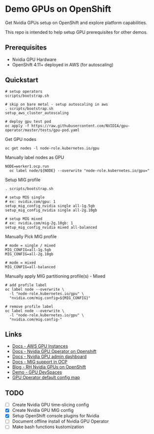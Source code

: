 # Demo GPUs on OpenShift

Get Nvidia GPUs setup on OpenShift and explore platform capabilities.

This repo is intended to help setup GPU prerequisites for other demos.

## Prerequisites

- Nvidia GPU Hardware
- OpenShift 4.11+ deployed in AWS (for autoscaling)

## Quickstart

```
# setup operators
scripts/bootstrap.sh

# skip on bare metal - setup autoscaling in aws
. scripts/bootstrap.sh
setup_aws_cluster_autoscaling

# deploy gpu test pod
oc apply -f https://raw.githubusercontent.com/NVIDIA/gpu-operator/master/tests/gpu-pod.yaml
```

Get GPU nodes

```
oc get nodes -l node-role.kubernetes.io/gpu
```

Manually label nodes as GPU

```
NODE=worker1.ocp.run
  oc label node/${NODE} --overwrite "node-role.kubernetes.io/gpu="
```

Setup MIG profile

```
. scripts/bootstrap.sh

# setup MIG single
# ex: nvidia.com/gpu: 1
setup_mig_config_nvidia single all-1g.5gb
setup_mig_config_nvidia single all-2g.10gb

# setup MIG mixed
# ex: nvidia.com/mig-2g.10gb: 1
setup_mig_config_nvidia mixed all-balanced
```

Manually Pick MIG profile

```
# mode = single / mixed
MIG_CONFIG=all-1g.5gb
MIG_CONFIG=all-2g.10gb

# mode = mixed 
MIG_CONFIG=all-balanced
```

Manually apply MIG partitioning profile(s) - Mixed

```
# add profile label
oc label node --overwrite \
  -l "node-role.kubernetes.io/gpu" \
  "nvidia.com/mig.config=${MIG_CONFIG}"

# remove profile label
oc label node --overwrite \
  -l "node-role.kubernetes.io/gpu" \
  "nvidia.com/mig.config-"
```

## Links

- [Docs - AWS GPU Instances](https://aws.amazon.com/ec2/instance-types/#Accelerated_Computing)
- [Docs - Nvidia GPU Operator on Openshift](https://docs.nvidia.com/datacenter/cloud-native/gpu-operator/latest/openshift/contents.html)
- [Docs - Nvidia GPU admin dashboard](https://docs.openshift.com/container-platform/4.11/monitoring/nvidia-gpu-admin-dashboard.html)
- [Docs - MIG support in OCP](https://docs.nvidia.com/datacenter/cloud-native/gpu-operator/latest/openshift/mig-ocp.html)
- [Blog - RH Nvidia GPUs on OpenShift](https://cloud.redhat.com/blog/autoscaling-nvidia-gpus-on-red-hat-openshift)
- [Demo - GPU DevSpaces](https://github.com/bkoz/devspaces)
- [GPU Operator default config map](https://gitlab.com/nvidia/kubernetes/gpu-operator/-/blob/v23.6.1/assets/state-mig-manager/0400_configmap.yaml?ref_type=tags)

## TODO

- [ ] Create Nvidia GPU time-slicing config
- [x] Create Nvidia GPU MIG config
- [x] Setup OpenShift console plugins for Nvidia 
- [ ] Document offline install of Nvidia GPU Operator
- [ ] Make bash functions kustomization
